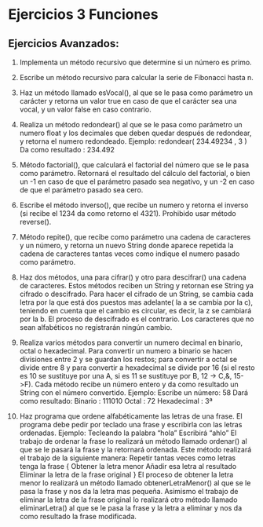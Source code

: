 # Ejercicios 3 Funciones
## Ejercicios Avanzados:
1. Implementa un método recursivo que determine si un número es primo.

2. Escribe un método recursivo para calcular la serie de Fibonacci hasta n.

3. Haz un método llamado esVocal(), al que se le pasa como parámetro un carácter y retorna un valor true en caso de que el carácter sea una vocal, y un valor false en caso contrario.

4. Realiza un método redondear() al que se le pasa como parámetro un numero float y los decimales que deben quedar después de redondear, y retorna el numero redondeado.
   Ejemplo: redondear( 234.49234 , 3 )
   Da como resultado : 234.492

5. Método factorial(), que calculará el factorial del número que se le pasa como parámetro. Retornará el resultado del cálculo del factorial, o bien un -1 en caso de que el parámetro pasado sea negativo, y un -2 en caso de que el parámetro pasado sea cero.

6. Escribe el método inverso(), que recibe un numero y retorna el inverso (si recibe el 1234 da como retorno el 4321). Prohibido usar método reverse().

7. Método repite(), que recibe como parámetro una cadena de caracteres y un número, y retorna un nuevo String donde aparece repetida la cadena de caracteres tantas veces como indique el numero pasado como parámetro.

8. Haz dos métodos, una para cifrar() y otro para descifrar() una cadena de caracteres. Estos métodos reciben un String y retornan ese String ya cifrado o descifrado. Para hacer el cifrado de un String, se cambia cada letra por la que está dos puestos mas adelante( la a se cambia por la c), teniendo en cuenta que el cambio es circular, es decir, la z se cambiará por la b. El proceso de descifrado es el contrario. Los caracteres que no sean alfabéticos no registrarán ningún cambio.

9. Realiza varios métodos para convertir un numero decimal en binario, octal o hexadecimal. Para convertir un numero a binario se hacen divisiones entre 2 y se guardan los restos; para convertir a octal se divide entre 8 y para convertir a hexadecimal se divide por 16 (si el resto es 10 se sustituye por una A, si es 11 se sustituye por B, 12 -> C,&, 15->F). Cada método recibe un número entero y da como resultado un String con el número convertido.
   Ejemplo:
   Escribe un número: 58
   Dará como resultado:
   Binario : 111010
   Octal : 72
   Hexadecimal : 3ª

10. Haz programa que ordene alfabéticamente las letras de una frase. El programa debe pedir por teclado una frase y escribirla con las letras ordenadas.
    Ejemplo: Tecleando la palabra “hola”
    Escribirá “ahlo”
    El trabajo de ordenar la frase lo realizará un método llamado ordenar() al que se le pasará la frase y la retornará ordenada. Este método realizará el trabajo de la siguiente manera:
    Repetir tantas veces como letras tenga la frase
    {
    Obtener la letra menor
    Añadir esa letra al resultado
    Eliminar la letra de la frase original
    }
    El proceso de obtener la letra menor lo realizará un método llamado
    obtenerLetraMenor() al que se le pasa la frase y nos da la letra mas pequeña.
    Asimismo el trabajo de eliminar la letra de la frase original lo realizará otro
    método llamado eliminarLetra() al que se le pasa la frase y la letra a eliminar y nos da como resultado la frase modificada.